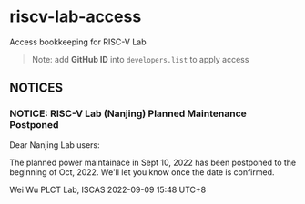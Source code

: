 # riscv-lab-access
Access bookkeeping for RISC-V Lab

> Note: add **GitHub ID** into `developers.list` to apply access

## NOTICES

### NOTICE: RISC-V Lab (Nanjing) Planned Maintenance Postponed

Dear Nanjing Lab users:

The planned power maintainace in Sept 10, 2022 has been postponed to the beginning of Oct, 2022. We'll let you know once the date is confirmed.

Wei Wu
PLCT Lab, ISCAS
2022-09-09 15:48 UTC+8

